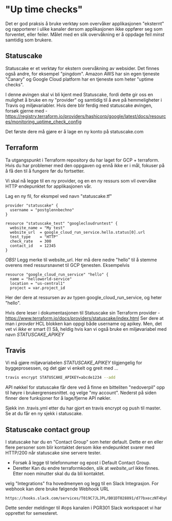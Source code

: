 #  "Up time checks"

Det er god praksis å bruke verktøy som overvåker applikasjonen "eksternt" og rapporterer i ulike kanaler dersom applikasjonen ikke oppfører seg som forventet, eller feiler. Målet med en slik overvåkning er å oppdage feil *minst* samtidig som brukere. 

## Statuscake

Statuscake er et verktøy for ekstern overvåkning av websider. Det finnes også andre, for eksempel "pingdom". Amazon AWS har sin egen tjeneste "Canary" og Google Cloud platform har en tjeneste som heter "uptime checks".

I denne øvingen skal vi bli kjent med Statuscake, fordi dette gir oss en mulighet å bruke en ny "provider" og samtidig til å øve på hemmeligheter i Travis og miljøvariabler. Hvis dere blir ferdig med statuscake øvingen, forsøk gjerne med - https://registry.terraform.io/providers/hashicorp/google/latest/docs/resources/monitoring_uptime_check_config

Det første dere må gjøre er å lage en ny konto på statuscake.com

## Terraform 

Ta utgangspunkt i Terraform repository du har laget for GCP + terraform. Hvis du har problemer med den oppgaven og ennå ikke er i mål, fokuser på å få den til å fungere før du fortsetter. 

Vi skal nå legge til en ny provider, og en en ny ressurs som vil overvåke HTTP endepunktet for applikasjonen vår. 

Lag en ny fil, for eksmpel ved navn "statuscake.tf"

```
provider "statuscake" {
  username = "postglennbechno"
}

resource "statuscake_test" "googlecloudruntest" {
  website_name = "My test"
  website_url  = google_cloud_run_service.hello.status[0].url
  test_type    = "HTTP"
  check_rate   = 300
  contact_id   = 12345
}
```
*OBS!* Legg merke til website_url. Her må dere nedre "hello" til å stemme overens med ressursnavnet til GCP tjenesten. Eksempelvis 
```
resource "google_cloud_run_service" "hello" {
  name = "helloworld-service"
  location = "us-central1"
  project = var.project_id
```
Her der dere at ressursen av av typen google_cloud_run_service, og heter "hello".

Hvis dere leser i dokumentasjonen til Statuscake sin Terraform provider - https://www.terraform.io/docs/providers/statuscake/index.html
Ser dere at man i _provder_ HCL blokken kan oppgi både username og apikey. Men, det vet vi *ikke* er smart (!) Så, heldig hvis kan vi også bruke en 
miljøvariabel med navn _STATUSCAKE_APIKEY_  

## Travis

Vi må gjøre miljøvariabelen _STATUSCAKE_APIKEY_ tilgjengelig for byggeprosessen, og det gjør vi enkelt og greit med ... 

```sh
travis encrypt STATUSCAKE_APIKEY=abcde1234 --add
```

API nøkkel for statuscake får dere ved å finne en bitteliten "nedoverpil" opp til høyre i brukergrensesnittet. og velge "my account". Nederst på siden finner dere funksjoner for å lage/fjerne API nøkler. 

Sjekk inn .travis.yml etter du har gjort en travis encrypt og push til master. Se at du får en ny sjekk i statuscake. 

## Statuscake contact group

I statuscake har du en "Contact Group" som heter default. Dette er en eller flere personer som blir kontaktet dersom ikke endepunktet svarer med HTTP/200 når statuscake sine servere tester. 

* Forsøk å legge til telefonnumer og epost i Default Contact Group. 
* Deretter Kan du endre terraformkoden, slik at *website_url* ikke finnes. Etter noen minutter skal du da bli kontaktet. 

velg "Integrations" fra hovedmenyen og legg til en Slack Integrasjon. For webhook kan dere bruke følgende Webhook URL
```
https://hooks.slack.com/services/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	
```
Dette sender meldinger til #ops kanalen i PGR301 Slack workspacet vi har opprettet for semesteret. 

